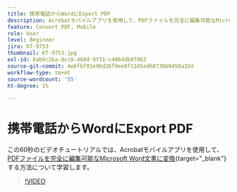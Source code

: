 ```yaml
---
title: 携帯電話からWordにExport PDF
description: Acrobatモバイルアプリを使用して、PDFファイルを完全に編集可能なMicrosoft Word文書に変換
feature: Convert PDF, Mobile
role: User
level: Beginner
jira: KT-9753
thumbnail: KT-9753.jpg
exl-id: 8ab6c2ba-8cc0-460d-9f31-c406ddb8f0b3
source-git-commit: 4e6fbf91e96d26f9ee8f1105ad68738b9450a32d
workflow-type: tm+mt
source-wordcount: '55'
ht-degree: 1%

---
```


# 携帯電話からWordにExport PDF

この60秒のビデオチュートリアルでは、Acrobatモバイルアプリを使用して、[PDFファイルを完全に編集可能なMicrosoft Word文書に変換](https://www.adobe.com/jp/acrobat/online/pdf-to-word.html){target="_blank"}する方法について学習します。

>[!VIDEO](https://video.tv.adobe.com/v/340214?quality=12&learn=on&hidetitle=true)
